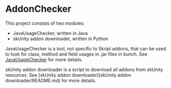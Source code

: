 # AddonChecker

This project consists of two modules:
- JavaUsageChecker, written in Java
- skUnity addon downloader, written in Python

JavaUsageChecker is a tool, not specific to Skript addons, that can be used to look for class, method and field 
usages in .jar files in bunch. See [JavaUsageChecker](JavaUsageChecker/README.md) for more details.

skUnity addon downloader is a script to download all addons from skUnity resources.
See [skUnity addon downloader](skUnity addon downloader/README.md) for more details.